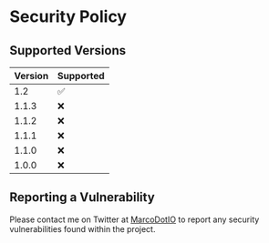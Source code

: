 # Security Policy

## Supported Versions

| Version | Supported          |
| ------- | ------------------ |
| 1.2   | :white_check_mark: |
| 1.1.3   | :x: |
| 1.1.2   | :x: |
| 1.1.1   | :x: |
| 1.1.0   | :x: |
| 1.0.0   | :x:                |

## Reporting a Vulnerability

Please contact me on Twitter at [MarcoDotIO](https://twitter.com/marcodotio/) to report any security vulnerabilities found within the project.

